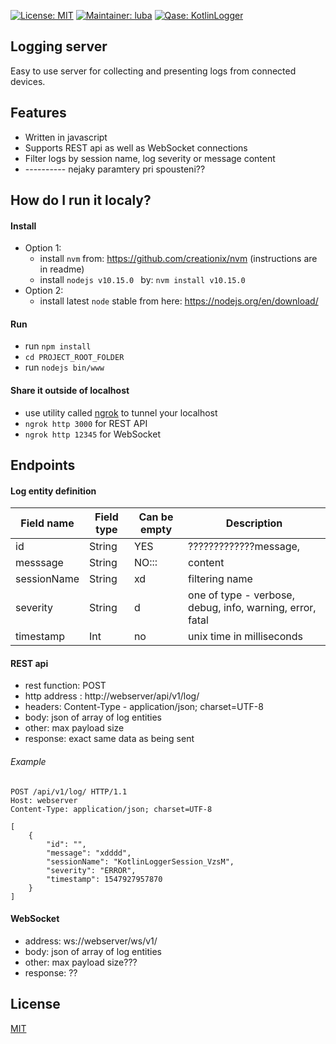 [![License: MIT](https://img.shields.io/badge/License-MIT-yellow.svg)](https://opensource.org/licenses/MIT)
[![Maintainer: luba](https://img.shields.io/badge/Maintainer-luba-blue.svg)](mailto:lubos.helcl@quanti.cz)
[![Qase: KotlinLogger](https://img.shields.io/badge/Qase-LoggingServer-ff69b4.svg)](https://github.com/Qase/LoggingServer)

## Logging server

Easy to use server for collecting and presenting logs from connected devices.

## Features
* Written in javascript
* Supports REST api as well as WebSocket connections
* Filter logs by session name, log severity or message content
* ---------- nejaky paramtery pri spousteni??

## How do I run it localy?

#### Install

* Option 1:
	* install `nvm` from: https://github.com/creationix/nvm (instructions are in readme)
    * install `nodejs v10.15.0 ` by: `nvm install v10.15.0`
* Option 2:
    * install latest `node` stable from here: https://nodejs.org/en/download/

#### Run

* run `npm install`
* `cd PROJECT_ROOT_FOLDER`
* run `nodejs bin/www`

#### Share it outside of localhost

* use utility called [ngrok](https://ngrok.com/) to tunnel your localhost
* `ngrok http 3000` for REST API
* `ngrok http 12345` for WebSocket

## Endpoints

#### Log entity definition
| Field name  | Field type | Can be empty | Description                                               |
|-------------|------------|--------------|-----------------------------------------------------------|
| id          | String     | YES          | ?????????????message,                                     |
| messsage    | String     | NO:::        | content                                                   |
| sessionName | String     | xd           | filtering name                                            |
| severity    | String     | d            | one of type - verbose, debug, info, warning, error, fatal |
| timestamp   | Int        | no           | unix time in milliseconds                                 |

#### REST api
* rest function: POST
* http address : http://webserver/api/v1/log/
* headers: Content-Type - application/json; charset=UTF-8
* body: json of array of log entities
* other: max payload size
* response: exact same data as being sent

###### Example
```
POST /api/v1/log/ HTTP/1.1
Host: webserver
Content-Type: application/json; charset=UTF-8

[
    {
        "id": "",
        "message": "xdddd",
        "sessionName": "KotlinLoggerSession_VzsM",
        "severity": "ERROR",
        "timestamp": 1547927957870
    }
]
```

#### WebSocket
* address: ws://webserver/ws/v1/
* body: json of array of log entities
* other: max payload size???
* response: ??

## 


## License
[MIT](https://github.com/nishanths/license/blob/master/LICENSE)
